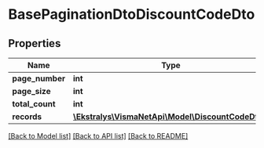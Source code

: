 # BasePaginationDtoDiscountCodeDto

## Properties
Name | Type | Description | Notes
------------ | ------------- | ------------- | -------------
**page_number** | **int** |  | [optional] 
**page_size** | **int** |  | [optional] 
**total_count** | **int** |  | [optional] 
**records** | [**\Ekstralys\VismaNetApi\Model\DiscountCodeDto[]**](DiscountCodeDto.md) |  | [optional] 

[[Back to Model list]](../README.md#documentation-for-models) [[Back to API list]](../README.md#documentation-for-api-endpoints) [[Back to README]](../README.md)


